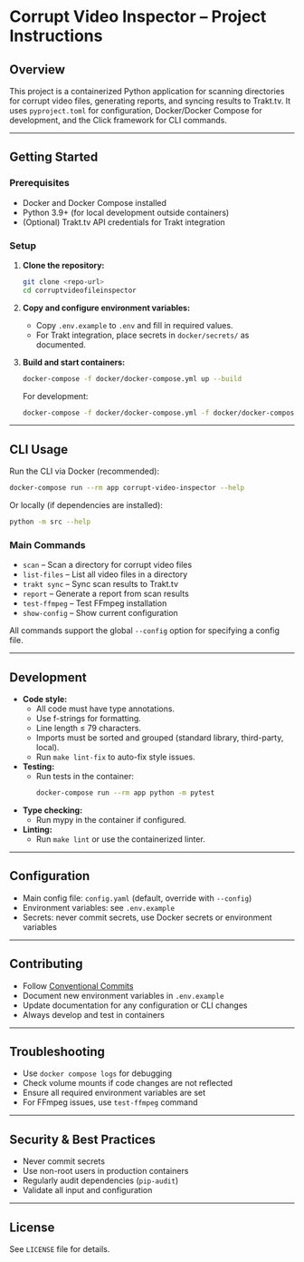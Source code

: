# Corrupt Video Inspector – Project Instructions

## Overview
This project is a containerized Python application for scanning directories for corrupt video files, generating reports, and syncing results to Trakt.tv. It uses `pyproject.toml` for configuration, Docker/Docker Compose for development, and the Click framework for CLI commands.

---

## Getting Started

### Prerequisites
- Docker and Docker Compose installed
- Python 3.9+ (for local development outside containers)
- (Optional) Trakt.tv API credentials for Trakt integration

### Setup
1. **Clone the repository:**
   ```bash
   git clone <repo-url>
   cd corruptvideofileinspector
   ```
2. **Copy and configure environment variables:**
   - Copy `.env.example` to `.env` and fill in required values.
   - For Trakt integration, place secrets in `docker/secrets/` as documented.

3. **Build and start containers:**
   ```bash
   docker-compose -f docker/docker-compose.yml up --build
   ```
   For development:
   ```bash
   docker-compose -f docker/docker-compose.yml -f docker/docker-compose.dev.yml up
   ```

---

## CLI Usage

Run the CLI via Docker (recommended):
```bash
docker-compose run --rm app corrupt-video-inspector --help
```
Or locally (if dependencies are installed):
```bash
python -m src --help
```

### Main Commands
- `scan` – Scan a directory for corrupt video files
- `list-files` – List all video files in a directory
- `trakt sync` – Sync scan results to Trakt.tv
- `report` – Generate a report from scan results
- `test-ffmpeg` – Test FFmpeg installation
- `show-config` – Show current configuration

All commands support the global `--config` option for specifying a config file.

---

## Development

- **Code style:**
  - All code must have type annotations.
  - Use f-strings for formatting.
  - Line length ≤ 79 characters.
  - Imports must be sorted and grouped (standard library, third-party, local).
  - Run `make lint-fix` to auto-fix style issues.
- **Testing:**
  - Run tests in the container:
    ```bash
    docker-compose run --rm app python -m pytest
    ```
- **Type checking:**
  - Run mypy in the container if configured.
- **Linting:**
  - Run `make lint` or use the containerized linter.

---

## Configuration
- Main config file: `config.yaml` (default, override with `--config`)
- Environment variables: see `.env.example`
- Secrets: never commit secrets, use Docker secrets or environment variables

---

## Contributing
- Follow [Conventional Commits](https://www.conventionalcommits.org/)
- Document new environment variables in `.env.example`
- Update documentation for any configuration or CLI changes
- Always develop and test in containers

---

## Troubleshooting
- Use `docker compose logs` for debugging
- Check volume mounts if code changes are not reflected
- Ensure all required environment variables are set
- For FFmpeg issues, use `test-ffmpeg` command

---

## Security & Best Practices
- Never commit secrets
- Use non-root users in production containers
- Regularly audit dependencies (`pip-audit`)
- Validate all input and configuration

---

## License
See `LICENSE` file for details.
